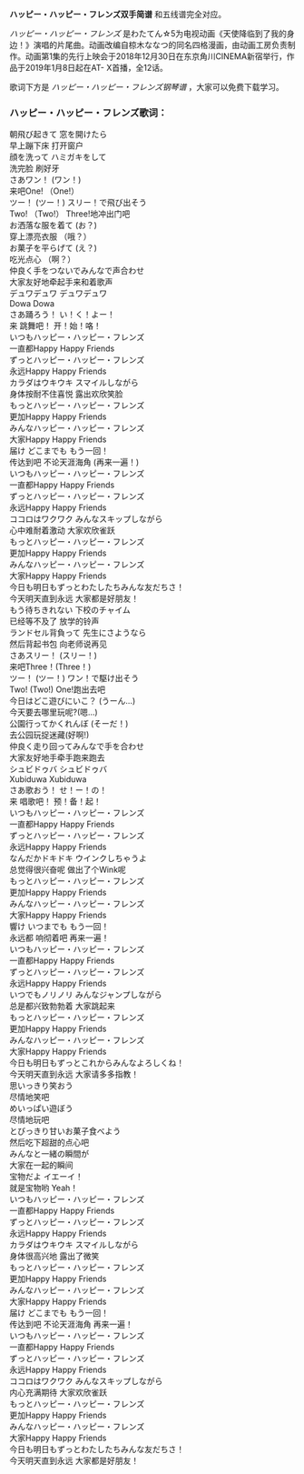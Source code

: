

**ハッピー・ハッピー・フレンズ双手简谱** 和五线谱完全对应。

_ハッピー・ハッピー・フレンズ_
是わたてん☆5为电视动画《天使降临到了我的身边！》演唱的片尾曲。动画改编自椋木ななつ的同名四格漫画，由动画工房负责制作。动画第1集的先行上映会于2018年12月30日在东京角川CINEMA新宿举行，作品于2019年1月8日起在AT-
X首播，全12话。

歌词下方是 _ハッピー・ハッピー・フレンズ钢琴谱_ ，大家可以免费下载学习。

### ハッピー・ハッピー・フレンズ歌词：

朝飛び起きて 窓を開けたら  
早上蹦下床 打开窗户  
顔を洗って ハミガキをして  
洗完脸 刷好牙  
さあワン！ (ワン！)  
来吧One! （One!）  
ツー！ (ツー！) スリー！で飛び出そう  
Two! （Two!） Three!地冲出门吧  
お洒落な服を着て (お？)  
穿上漂亮衣服 （哦？）  
お菓子を平らげて (え？)  
吃光点心 （啊？）  
仲良く手をつないでみんなで声合わせ  
大家友好地牵起手来和着歌声  
デュワデュワ デュワデュワ  
Dowa Dowa  
さあ踊ろう！ い！く！よー！  
来 跳舞吧！ 开！始！咯！  
いつもハッピー・ハッピー・フレンズ  
一直都Happy Happy Friends  
ずっとハッピー・ハッピー・フレンズ  
永远Happy Happy Friends  
カラダはウキウキ スマイルしながら  
身体按耐不住喜悦 露出欢欣笑脸  
もっとハッピー・ハッピー・フレンズ  
更加Happy Happy Friends  
みんなハッピー・ハッピー・フレンズ  
大家Happy Happy Friends  
届け どこまでも もう一回！  
传达到吧 不论天涯海角 (再来一遍！)  
いつもハッピー・ハッピー・フレンズ  
一直都Happy Happy Friends  
ずっとハッピー・ハッピー・フレンズ  
永远Happy Happy Friends  
ココロはワクワク みんなスキップしながら  
心中难耐着激动 大家欢欣雀跃  
もっとハッピー・ハッピー・フレンズ  
更加Happy Happy Friends  
みんなハッピー・ハッピー・フレンズ  
大家Happy Happy Friends  
今日も明日もずっとわたしたちみんな友だちさ！  
今天明天直到永远 大家都是好朋友！  
もう待ちきれない 下校のチャイム  
已经等不及了 放学的铃声  
ランドセル背負って 先生にさようなら  
然后背起书包 向老师说再见  
さあスリー！ (スリー！)  
来吧Three！(Three！)  
ツー！ (ツー！) ワン！で駆け出そう  
Two! (Two!) One!跑出去吧  
今日はどこ遊びにいこ？ (うーん…)  
今天要去哪里玩呢?(嗯...)  
公園行ってかくれんぼ (そーだ！)  
去公园玩捉迷藏(好啊!)  
仲良く走り回ってみんなで手を合わせ  
大家友好地手牵手跑来跑去  
シュビドゥバ シュビドゥバ  
Xubiduwa Xubiduwa  
さあ歌おう！ せ！ー！の！  
来 唱歌吧！ 预！备！起！  
いつもハッピー・ハッピー・フレンズ  
一直都Happy Happy Friends  
ずっとハッピー・ハッピー・フレンズ  
永远Happy Happy Friends  
なんだかドキドキ ウインクしちゃうよ  
总觉得很兴奋呢 做出了个Wink呢  
もっとハッピー・ハッピー・フレンズ  
更加Happy Happy Friends  
みんなハッピー・ハッピー・フレンズ  
大家Happy Happy Friends  
響け いつまでも もう一回！  
永远都 响彻着吧 再来一遍！  
いつもハッピー・ハッピー・フレンズ  
一直都Happy Happy Friends  
ずっとハッピー・ハッピー・フレンズ  
永远Happy Happy Friends  
いつでもノリノリ みんなジャンプしながら  
总是都兴致勃勃着 大家跳起来  
もっとハッピー・ハッピー・フレンズ  
更加Happy Happy Friends  
みんなハッピー・ハッピー・フレンズ  
大家Happy Happy Friends  
今日も明日もずっとこれからみんなよろしくね！  
今天明天直到永远 大家请多多指教！  
思いっきり笑おう  
尽情地笑吧  
めいっぱい遊ぼう  
尽情地玩吧  
とびっきり甘いお菓子食べよう  
然后吃下超甜的点心吧  
みんなと一緒の瞬間が  
大家在一起的瞬间  
宝物だよ イエーイ！  
就是宝物哟 Yeah！  
いつもハッピー・ハッピー・フレンズ  
一直都Happy Happy Friends  
ずっとハッピー・ハッピー・フレンズ  
永远Happy Happy Friends  
カラダはウキウキ スマイルしながら  
身体很高兴地 露出了微笑  
もっとハッピー・ハッピー・フレンズ  
更加Happy Happy Friends  
みんなハッピー・ハッピー・フレンズ  
大家Happy Happy Friends  
届け どこまでも もう一回！  
传达到吧 不论天涯海角 再来一遍！  
いつもハッピー・ハッピー・フレンズ  
一直都Happy Happy Friends  
ずっとハッピー・ハッピー・フレンズ  
永远Happy Happy Friends  
ココロはワクワク みんなスキップしながら  
内心充满期待 大家欢欣雀跃  
もっとハッピー・ハッピー・フレンズ  
更加Happy Happy Friends  
みんなハッピー・ハッピー・フレンズ  
大家Happy Happy Friends  
今日も明日もずっとわたしたちみんな友だちさ！  
今天明天直到永远 大家都是好朋友！

